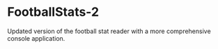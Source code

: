 FootballStats-2
===============

Updated version of the football stat reader with a more comprehensive console application.
